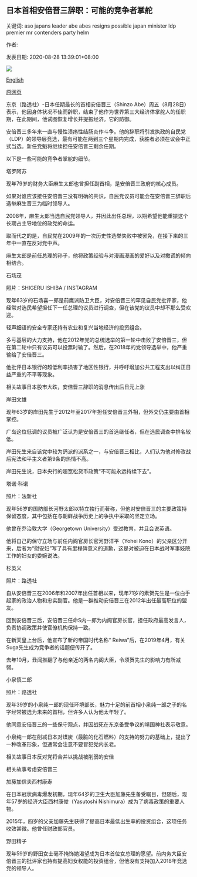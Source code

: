 ## 日本首相安倍晋三辞职：可能的竞争者掌舵

关键词: aso japans leader abe abes resigns possible japan minister ldp premier mr contenders party helm

作者: 

发表日期: 2020-08-28 13:39:01+08:00

![](https://www.straitstimes.com/sites/default/files/styles/x_large/public/articles/2020/08/28/hzcollage0828.jpg?itok=ykv1QcAw)

[English](Japan%20PM%20Abe%20resigns%3A%20Possible%20contenders%20to%20take%20the%20helm.md)

[原网页](https://www.straitstimes.com/asia/east-asia/how-possible-successors-stack-up-if-japan-pm-abe-resigns)

东京（路透社）-日本任期最长的首相安倍晋三（Shinzo Abe）周五（8月28日）表示，他因身体状况不佳而辞职，结束了他作为世界第三大经济体掌舵人的任职期，在此期间，他试图恢复增长并提振经济。它的防御。

安倍晋三多年来一直与慢性溃疡性结肠炎作斗争。他的辞职将引发执政的自民党（LDP）的领导层竞选，最有可能在两到三个星期内完成，获胜者必须在议会中正式当选。新任党魁将继续担任安倍晋三剩余任期。

以下是一些可能的竞争者掌舵的细节。

塔罗阿苏

现年79岁的财务大臣麻生太郎也曾担任副首相，是安倍晋三政府的核心成员。

如果对谁应该接任安倍晋三没有明确的共识，自民党议员可能会在安倍晋三辞职后选举麻生晋三为临时领导人。

2008年，麻生太郎当选自民党领导人，并因此出任总理，以期希望他能重振这个长期占主导地位的政党的命运。

取而代之的是，自民党在2009年的一次历史性选举失败中被罢免，在接下来的三年中一直在反对党中声。

麻生太郎是前任总理的孙子，他将政策经验与对漫画漫画的爱好以及对撒谎的倾向相结合。

石场茂



照片：SHIGERU ISHIBA / INSTAGRAM



现年63岁的石场喜一郎是前鹰派防卫大臣，对安倍晋三的罕见自民党批评家，他经常对选民希望担任下一任总理的议员进行调查，但在该党的议员中却不那么受欢迎。

轻声细语的安全专家还持有农业和复兴当地经济的投资组合。

多亏基层的大力支持，他在2012年党的总统选举的第一轮中击败了安倍晋三，但在第二轮中只有议员可以投票时输了。然后，在2018年的党领导选举中，他严重输给了安倍晋三。

他批评日本银行的超低利率损害了地区性银行，并呼吁增加公共工程支出以纠正日益严重的不平等现象。

相关故事日本股市大跌，安倍晋三辞职的消息传出后日元上涨

岸田文雄

现年63岁的岸田先生于2012年至2017年担任安倍晋三外相，但外交仍主要由首相掌控。

广岛这位低调的议员被广泛认为是安倍晋三的首选继任者，但在选民调查中排名较低。

岸田先生来自该党中较为鸽派的派系之一，与安倍晋三相比，人们认为他对修改战后宪法和平主义者第9条的热情不高。

岸田先生说，日本央行的超宽松货币政策“不可能永远持续下去”。

塔诺·科诺



照片：法新社



现年56岁的国防部长河野太郎以特立独行而著称，但他对安倍晋三的主要政策持保留态度，其中包括在与朝鲜战争历史上的争执中采取的坚定立场。

他曾在乔治敦大学（Georgetown University）受过教育，并且会说英语。

他将自己的保守立场与前任内阁官房长官河野洋平（Yohei Kono）的父亲区分开来，后者为“慰安妇”写了具有里程碑意义的道歉，这是对被迫在日本战时军事妓院工作的妇女的委婉说法。

杉英义



照片：路透社



自从安倍晋三在2006年和2007年出任首相以来，现年71岁的素贺先生是一位白手起家的政治人物和忠实副官。他是一群推动安倍晋三在2012年出任最高职位的盟友。

回到安倍晋三后，安倍晋三任命S内一郎为内阁官房长官，担任政府最高发言人，负责协调政策并使官僚机构保持一致。

在新天皇上台后，他宣布了新的帝国时代名称“ Reiwa”后，在2019年4月，有关Suga先生成为竞争者的话题便传开了。

去年10月，丑闻推翻了与他亲近的两名内阁大臣，令须贺先生的影响力有所减弱。

小泉慎二郎



照片：路透社



现年39岁的小泉纯一郎的现任环境部长，魅力十足的前首相小泉纯一郎之子的名字经常被选为未来的首相，但许多人认为他太年轻了。

他同意安倍晋三的一些保守观点，并因战死在东京备受争议的靖国神社表示敬意。

小泉纯一郎在削减日本对煤炭（最脏的化石燃料）的支持的努力的基础上，提出了一种改革形象，但通常会注意不要冒犯党内长老。

相关故事日本反对党将合并以挑战被削弱的安倍

相关故事考虑安倍晋三

加藤加信夫西村康寿

在日本冠状病毒爆发初期，现年64岁的卫生大臣加藤先生备受瞩目，但随后，现年57岁的经济大臣西村康俊（Yasutoshi Nishimura）成为了病毒政策的重要人物。

2015年，四岁的父亲加藤先生获得了提高日本最低出生率的投资组合，这项任务收效甚微。他曾任财政部官员。

野田精子

现年59岁的野田女士毫不掩饰她渴望成为日本首位女总理的愿望。前内务大臣安倍晋三的批评家也持有提高妇女权能的投资组合，但他没有支持加入2018年竞选党的领导人。